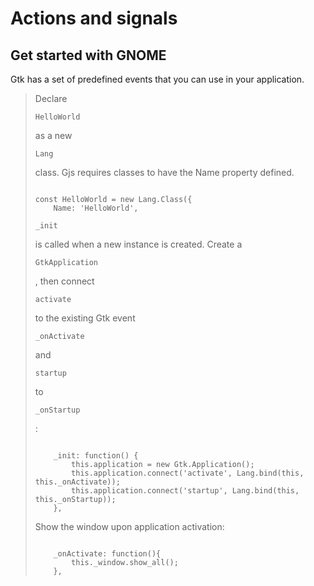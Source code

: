 # Actions and signals

[]()

## Get started with GNOME

[]()

Gtk has a set of predefined events that you can use in your application.

> Declare
> 
>     HelloWorld
> 
> as a new
> 
>     Lang
> 
> class. Gjs requires classes to have the Name property defined.
> 
> ``` 
> 
> const HelloWorld = new Lang.Class({
>     Name: 'HelloWorld',
> ```
> 
>     _init
> 
> is called when a new instance is created. Create a
> 
>     GtkApplication
> 
> , then connect
> 
>     activate
> 
> to the existing Gtk event
> 
>     _onActivate
> 
> and
> 
>     startup
> 
> to
> 
>     _onStartup
> 
> :
> 
> ``` 
> 
>     _init: function() {
>         this.application = new Gtk.Application();
>         this.application.connect('activate', Lang.bind(this, this._onActivate));
>         this.application.connect('startup', Lang.bind(this, this._onStartup));
>     },
> ```
> 
> Show the window upon application activation:
> 
> ``` 
> 
>     _onActivate: function(){
>         this._window.show_all();
>     },
> ```

[]()
